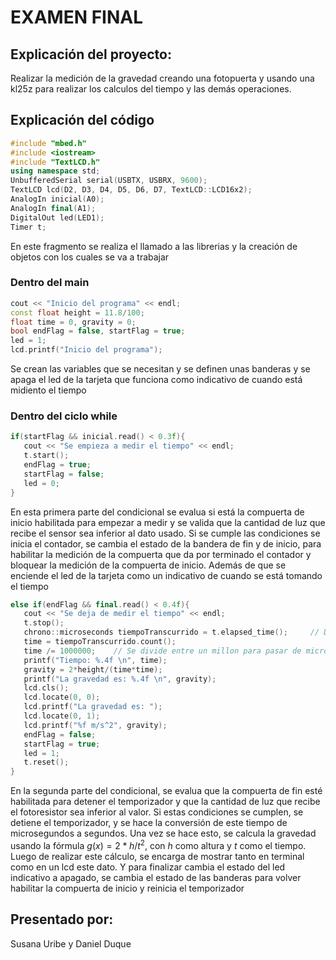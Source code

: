 # **EXAMEN FINAL**

## **Explicación del proyecto:**
Realizar la medición de la gravedad creando una fotopuerta y usando una kl25z para realizar los calculos del tiempo y las demás operaciones.

## **Explicación del código**
```c++
#include "mbed.h"
#include <iostream>
#include "TextLCD.h"
using namespace std;
UnbufferedSerial serial(USBTX, USBRX, 9600);
TextLCD lcd(D2, D3, D4, D5, D6, D7, TextLCD::LCD16x2); 
AnalogIn inicial(A0);
AnalogIn final(A1);
DigitalOut led(LED1);
Timer t;
```
En este fragmento se realiza el llamado a las librerias y la creación de objetos con los cuales se va a trabajar

### **Dentro del main**
```c++
cout << "Inicio del programa" << endl;
const float height = 11.8/100;
float time = 0, gravity = 0;
bool endFlag = false, startFlag = true;
led = 1;
lcd.printf("Inicio del programa");
```
Se crean las variables que se necesitan y se definen unas banderas y se apaga el led de la tarjeta que funciona como indicativo de cuando está midiento el tiempo

### **Dentro del ciclo while**
```c++
if(startFlag && inicial.read() < 0.3f){
   cout << "Se empieza a medir el tiempo" << endl; 
   t.start();
   endFlag = true;
   startFlag = false;
   led = 0;
}
```
En esta primera parte del condicional se evalua si está la compuerta de inicio habilitada para empezar a medir y se valida que la cantidad de luz que recibe el sensor sea inferior al dato usado. Si se cumple las condiciones se inicia el contador, se cambia el estado de la bandera de fin y de inicio, para habilitar la medición de la compuerta que da por terminado el contador y bloquear la medición de la compuerta de inicio. Además de que se enciende el led de la tarjeta como un indicativo de cuando se está tomando el tiempo

```c++
else if(endFlag && final.read() < 0.4f){
   cout << "Se deja de medir el tiempo" << endl;
   t.stop();
   chrono::microseconds tiempoTranscurrido = t.elapsed_time();     // Devuelve el tiempo en microsegundos
   time = tiempoTranscurrido.count();
   time /= 1000000;    // Se divide entre un millon para pasar de microsegundos a segundos
   printf("Tiempo: %.4f \n", time);
   gravity = 2*height/(time*time);
   printf("La gravedad es: %.4f \n", gravity);
   lcd.cls();
   lcd.locate(0, 0);
   lcd.printf("La gravedad es: ");
   lcd.locate(0, 1);
   lcd.printf("%f m/s^2", gravity);
   endFlag = false;
   startFlag = true;
   led = 1;
   t.reset();
}
```
En la segunda parte del condicional, se evalua que la compuerta de fin esté habilitada para detener el temporizador y que la cantidad de luz que recibe el fotoresistor sea inferior al valor. Si estas condiciones se cumplen, se detiene el temporizador, y se hace la conversión de este tiempo de microsegundos a segundos. Una vez se hace esto, se calcula la gravedad usando la fórmula $g(x) = 2*h/t^2$, con $h$ como altura y $t$ como el tiempo. Luego de realizar este cálculo, se encarga de mostrar tanto en terminal como en un lcd este dato. Y para finalizar cambia el estado del led indicativo a apagado, se cambia el estado de las banderas para volver habilitar la compuerta de inicio y reinicia el temporizador

## **Presentado por:**
Susana Uribe y Daniel Duque
